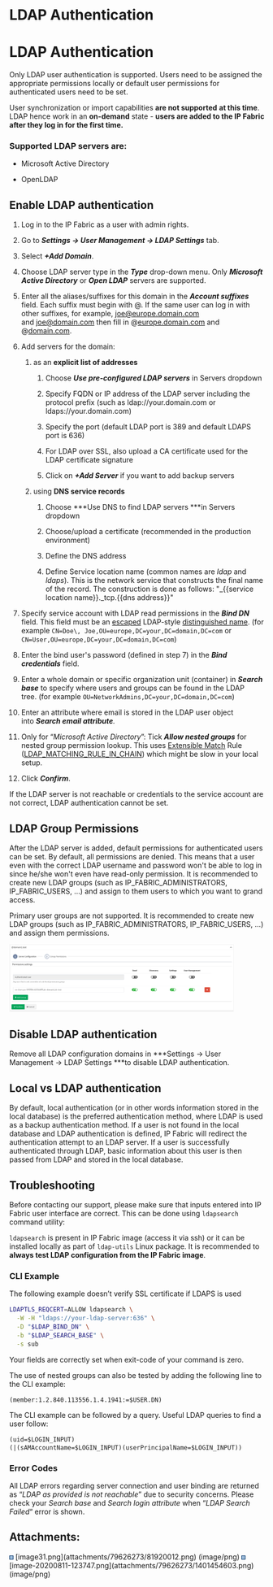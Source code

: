 # LDAP Authentication

# LDAP Authentication

Only LDAP user authentication is supported. Users need to be assigned
the appropriate permissions locally or default user permissions for
authenticated users need to be set.

User synchronization or import capabilities **are not supported** **at
this time**. LDAP hence work in an **on-demand** state - **users are
added to the IP Fabric after they log in for the first time.**

### Supported LDAP servers are:

-   Microsoft Active Directory

-   OpenLDAP

## Enable LDAP authentication

1.  Log in to the IP Fabric as a user with admin rights.

2.  Go to ***Settings → User Management → LDAP Settings*** tab.

3.  Select ***+Add Domain***.

4.  Choose LDAP server type in the ***Type*** drop-down menu. Only
    ***Microsoft Active Directory*** or ***Open LDAP*** servers are
    supported.

5.  Enter all the aliases/suffixes for this domain in the ***Account
    suffixes*** field. Each suffix must begin with @. If the same user
    can log in with other suffixes, for example, <joe@europe.domain.com>
    and <joe@domain.com> then fill in
    @[europe.domain.com](http://europe.domain.com) and
    @[domain.com](http://domain.com).

6.  Add servers for the domain:

    1.  as an **explicit list of addresses**

        1.  Choose ***Use pre-configured LDAP servers*** in Servers
            dropdown

        2.  Specify FQDN or IP address of the LDAP server including the
            protocol prefix (such as ldap://your.domain.com or
            ldaps://your.domain.com)

        3.  Specify the port (default LDAP port is 389 and default LDAPS
            port is 636)

        4.  For LDAP over SSL, also upload a CA certificate used for the
            LDAP certificate signature

        5.  Click on ***+Add Server*** if you want to add backup servers

    2.  using **DNS service records**

        1.  Choose ***Use DNS to find LDAP servers ***in Servers
            dropdown

        2.  Choose/upload a certificate (recommended in the production
            environment)

        3.  Define the DNS address

        4.  Define Service location name (common names are *ldap* and
            *ldaps*). This is the network service that constructs the
            final name of the record. The construction is done as
            follows: "\_{{service location name}}.\_tcp.{{dns address}}"

7.  Specify service account with LDAP read permissions in the ***Bind
    DN*** field. This field must be an <u>escaped</u> LDAP-style
    <u>distinguished name</u>. (for example
    `CN=Doe\, Joe,OU=europe,DC=your,DC=domain,DC=com` or
    `CN=User,OU=europe,DC=your,DC=domain,DC=com`)

8.  Enter the bind user's password (defined in step 7) in the ***Bind
    credentials*** field.

9.  Enter a whole domain or specific organization unit (container) in
    ***Search base*** to specify where users and groups can be found in
    the LDAP tree. (for example
    `OU=NetworkAdmins,DC=your,DC=domain,DC=com`)

10. Enter an attribute where email is stored in the LDAP user object
    into ***Search email attribute**.*

11. Only for “*Microsoft Active Directory*”: Tick ***Allow nested
    groups*** for nested group permission lookup. This uses [Extensible
    Match](https://ldapwiki.com/wiki/ExtensibleMatch) Rule
    ([LDAP_MATCHING_RULE_IN_CHAIN](https://ldapwiki.com/wiki/LDAP_MATCHING_RULE_IN_CHAIN))
    which might be slow in your local setup.

12. Click ***Confirm***.

<div>

<div>

If the LDAP server is not reachable or credentials to the service
account are not correct, LDAP authentication cannot be set.

</div>

</div>

## LDAP Group Permissions

After the LDAP server is added, default permissions for authenticated
users can be set. By default, all permissions are denied. This means
that a user even with the correct LDAP username and password won't be
able to log in since he/she won't even have read-only permission. It is
recommended to create new LDAP groups (such as IP_FABRIC_ADMINISTRATORS,
IP_FABRIC_USERS, ...) and assign to them users to which you want to
grand access.

<div>

<div>

Primary user groups are not supported. It is recommended to create new
LDAP groups (such as IP_FABRIC_ADMINISTRATORS, IP_FABRIC_USERS, ...) and
assign them permissions.

</div>

</div>

<img src="attachments/79626273/1401454603.png?width=442" class="image-center" loading="lazy" data-image-src="attachments/79626273/1401454603.png" data-height="459" data-width="1529" data-unresolved-comment-count="0" data-linked-resource-id="1401454603" data-linked-resource-version="1" data-linked-resource-type="attachment" data-linked-resource-default-alias="image-20200811-123747.png" data-base-url="https://ipfabric.atlassian.net/wiki" data-linked-resource-content-type="image/png" data-linked-resource-container-id="79626273" data-linked-resource-container-version="19" data-media-id="53ce403e-1c59-47bc-8f6a-e577058f1f8c" data-media-type="file" width="442" alt="Setting LDAP group permissions" />

## Disable LDAP authentication

Remove all LDAP configuration domains in ***Settings → User Management →
LDAP Settings ***to disable LDAP authentication.

## Local vs LDAP authentication

By default, local authentication (or in other words information stored
in the local database) is the preferred authentication method, where
LDAP is used as a backup authentication method. If a user is not found
in the local database and LDAP authentication is defined, IP Fabric will
redirect the authentication attempt to an LDAP server. If a user is
successfully authenticated through LDAP, basic information about this
user is then passed from LDAP and stored in the local database.

## Troubleshooting

Before contacting our support, please make sure that inputs entered into
IP Fabric user interface are correct. This can be done using
`ldapsearch` command utility:

<div>

<div>

`ldapsearch` is present in IP Fabric image (access it via ssh) or it can
be installed locally as part of `ldap-utils` Linux package. It is
recommended to **always test LDAP configuration from the IP Fabric
image**.

</div>

</div>

### CLI Example

<div>

<div>

The following example doesn’t verify SSL certificate if LDAPS is used

</div>

</div>

<div class="code panel pdl" style="border-width: 1px;">

<div class="codeContent panelContent pdl">

``` bash
LDAPTLS_REQCERT=ALLOW ldapsearch \
  -W -H "ldaps://your-ldap-server:636" \
  -D "$LDAP_BIND_DN" \
  -b "$LDAP_SEARCH_BASE" \
  -s sub
```

</div>

</div>

Your fields are correctly set when exit-code of your command is zero.

The use of nested groups can also be tested by adding the following line
to the CLI example:

<div class="code panel pdl" style="border-width: 1px;">

<div class="codeContent panelContent pdl">

``` jscript
(member:1.2.840.113556.1.4.1941:=$USER.DN)
```

</div>

</div>

The CLI example can be followed by a query. Useful LDAP queries to find
a user follow:

<div class="code panel pdl" style="border-width: 1px;">

<div class="codeContent panelContent pdl">

``` jscript
(uid=$LOGIN_INPUT)
(|(sAMAccountName=$LOGIN_INPUT)(userPrincipalName=$LOGIN_INPUT))
```

</div>

</div>

### Error Codes

All LDAP errors regarding server connection and user binding are
returned as “*LDAP as provided is not reachable*” due to security
concerns. Please check your *Search base* and *Search login attribute*
when “*LDAP Search Failed*“ error is shown.

<div class="pageSectionHeader">

## Attachments:

</div>

<div class="greybox" align="left">

<img src="images/icons/bullet_blue.gif" width="8" height="8" />
[image31.png](attachments/79626273/81920012.png) (image/png)  
<img src="images/icons/bullet_blue.gif" width="8" height="8" />
[image-20200811-123747.png](attachments/79626273/1401454603.png)
(image/png)  

</div>
